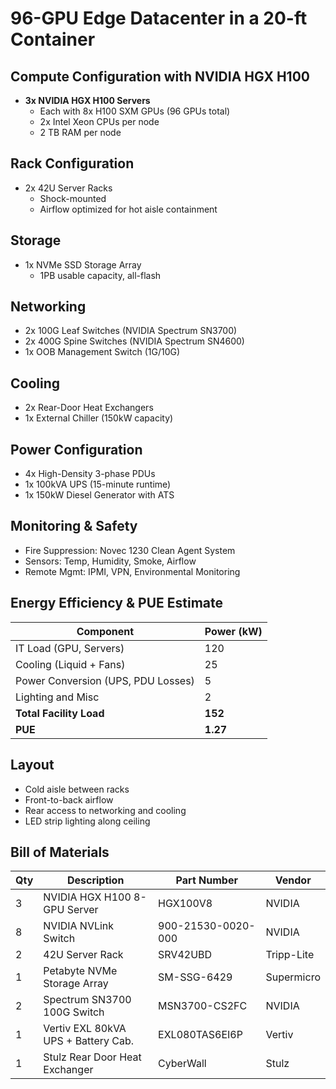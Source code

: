 
# 96-GPU Edge Datacenter in a 20-ft Container

## Compute Configuration with NVIDIA HGX H100

- **3x NVIDIA HGX H100 Servers**
  - Each with 8x H100 SXM GPUs (96 GPUs total)
  - 2x Intel Xeon CPUs per node
  - 2 TB RAM per node

## Rack Configuration

- 2x 42U Server Racks
  - Shock-mounted
  - Airflow optimized for hot aisle containment

## Storage

- 1x NVMe SSD Storage Array
  - 1PB usable capacity, all-flash

## Networking

- 2x 100G Leaf Switches (NVIDIA Spectrum SN3700)
- 2x 400G Spine Switches (NVIDIA Spectrum SN4600)
- 1x OOB Management Switch (1G/10G)

## Cooling

- 2x Rear-Door Heat Exchangers
- 1x External Chiller (150kW capacity)

## Power Configuration

- 4x High-Density 3-phase PDUs
- 1x 100kVA UPS (15-minute runtime)
- 1x 150kW Diesel Generator with ATS

## Monitoring & Safety

- Fire Suppression: Novec 1230 Clean Agent System
- Sensors: Temp, Humidity, Smoke, Airflow
- Remote Mgmt: IPMI, VPN, Environmental Monitoring

## Energy Efficiency & PUE Estimate

| Component                            | Power (kW) |
|--------------------------------------|------------|
| IT Load (GPU, Servers)               | 120        |
| Cooling (Liquid + Fans)              | 25         |
| Power Conversion (UPS, PDU Losses)   | 5          |
| Lighting and Misc                    | 2          |
| **Total Facility Load**              | **152**    |
| **PUE**                              | **1.27**   |

## Layout

- Cold aisle between racks
- Front-to-back airflow
- Rear access to networking and cooling
- LED strip lighting along ceiling


## Bill of Materials

| Qty | Description                         | Part Number        | Vendor     |
|-----|-------------------------------------|--------------------|------------|
| 3   | NVIDIA HGX H100 8-GPU Server        | HGX100V8           | NVIDIA     |
| 8   | NVIDIA NVLink Switch                | 900-21530-0020-000 | NVIDIA     |
| 2   | 42U Server Rack                     | SRV42UBD           | Tripp-Lite |
| 1   | Petabyte NVMe Storage Array         | SM-SSG-6429        | Supermicro |
| 2   | Spectrum SN3700 100G Switch         | MSN3700-CS2FC      | NVIDIA     |
| 1   | Vertiv EXL 80kVA UPS + Battery Cab. | EXL080TAS6EI6P     | Vertiv     |
| 1   | Stulz Rear Door Heat Exchanger      | CyberWall          | Stulz      |

